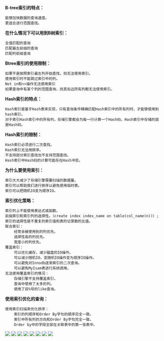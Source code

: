 **B-tree索引的特点：**

	能够加快数据的查询速度。
	更适合进行范围查找。

**在什么情况下可以用到B树索引：**

	全值匹配的查询
	匹配最左前缀的查询
	匹配列前缀查询

**Btree索引的使用限制：**

	如果不是按照索引最左列开始查找，则无法使用索引。
	使用索引时不能跳过索引中的列。
	Not in和<>操作无法使用索引
	如果查询中有某个列的范围查询，则其右边所有列都无法使用索引。

**Hash索引的特点：**

	Hash索引是基于Hash表来实现，只有查询条件精确匹配Hash索引中的所有列时，才能够使用到hash索引。
	对于索引Hash索引中的所有列，存储引擎都会为每一行计算一个Hash码，Hash索引中存储的就是Hash码。

**Hash索引的限制：**

	Hash索引必须进行二次查找。
	Hash索引无法用排序。
	不支持部分索引查找也不支持范围查找。
	Hash索引中Hash码的计算可能存在Hash冲突。

**为什么要使用索引：**

	索引大大减少了存储引擎需要扫描的数据量。
	索引可以帮助我们进行排序以避免使用临时表。
	索引可以把随机IO变为顺序IO。

**索引优化策略：**

	索引列上不能使用表达式或函数。
	前缀索引和索引列的选择性。（create index index_name on table(col_name(n))）;
	索引的选择性是不重复的索引值和表的记录数的比值。
	联合索引：
		经常会被使用到的列优先。
		选择性高的列优先。
		宽度小的列优先。
	覆盖索引：
		可以优化缓存，减少磁盘的IO操作。
		可以减少随机IO，变随机IO操作变为顺序IO操作。
		可以避免对Innodb逐渐索引的二次查询。
		可以避免MyIsam表进行系统调用。
	无法使用覆盖索引的情况：
		存储引擎不支持覆盖索引。
		查询中使用了太多的列。
		使用了双%号的like查询。

**使用索引优化的查询：**

	使用索引扫描来优化排序：
		索引的列顺序和Order By字句的顺序完全一致。
		索引中所有列的方向和Order By字句完全一致。
		Order by中的字段全部在关联表中的第一张表中。
	
	
![](https://github.com/ljcan/Review/blob/master/MySQL/pictures/1.png)
![](https://github.com/ljcan/Review/blob/master/MySQL/pictures/2.png)
![](https://github.com/ljcan/Review/blob/master/MySQL/pictures/3.png)
![](https://github.com/ljcan/Review/blob/master/MySQL/pictures/4.png)
![](https://github.com/ljcan/Review/blob/master/MySQL/pictures/5.png)
![](https://github.com/ljcan/Review/blob/master/MySQL/pictures/6.png)
![](https://github.com/ljcan/Review/blob/master/MySQL/pictures/7.png)
![](https://github.com/ljcan/Review/blob/master/MySQL/pictures/8.png)





